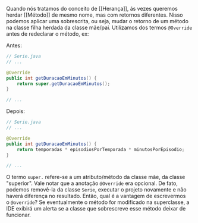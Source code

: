 Quando nós tratamos do conceito de [[Herança]], ás vezes queremos herdar [[Método]] de mesmo nome, mas com retornos diferentes. Nisso podemos aplicar uma sobrescrita, ou seja, mudar o retorno de um método na classe filha herdada da classe mãe/pai.
Utilizamos dos termos `@Override` antes de redeclarar o método, ex:

Antes:
```java
// Serie.java
// ...

@Override
public int getDuracaoEmMinutos() {
    return super.getDuracaoEmMinutos();
}

// ...
```

Depois: 
```java
// Serie.java
// ...

@Override
public int getDuracaoEmMinutos() {
    return temporadas * episodiosPorTemporada * minutosPorEpisodio;
}

// ...
```

O termo `super.` refere-se a um atributo/método da classe mãe, da classe "superior".
Vale notar que a anotação `@Override` era opcional. De fato, podemos removê-la da classe `Serie`, executar o projeto novamente e não haverá diferença no resultado.
Então, qual é a vantagem de escrevermos o `@override`? Se eventualmente o método for modificado na superclasse, a IDE exibirá um alerta se a classe que sobrescreve esse método deixar de funcionar.